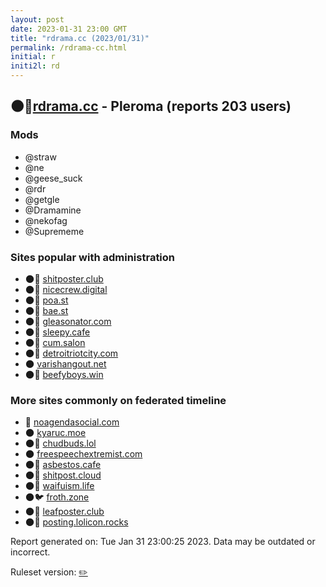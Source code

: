 ```yaml
---
layout: post
date: 2023-01-31 23:00 GMT
title: "rdrama.cc (2023/01/31)"
permalink: /rdrama-cc.html
initial: r
initi2l: rd
---
```


## 🌑🧸[rdrama.cc](https://rdrama.cc) - Pleroma (reports 203 users)

### Mods
 * @straw
 * @ne
 * @geese_suck
 * @rdr
 * @getgle
 * @Dramamine
 * @nekofag
 * @Suprememe

### Sites popular with administration

* 🌑🧸 [shitposter.club](/shitposter-club.html)
* 🌑🧸 [nicecrew.digital](/nicecrew-digital.html)
* 🌑🧸 [poa.st](/poa-st.html)
* 🌑🧸 [bae.st](/bae-st.html)
* 🌑🧸 [gleasonator.com](/gleasonator-com.html)
* 🌑🧸 [sleepy.cafe](/sleepy-cafe.html)
* 🌑🧸 [cum.salon](/cum-salon.html)
* 🌑🧸 [detroitriotcity.com](/detroitriotcity-com.html)
* 🌑 [varishangout.net](/varishangout-net.html)
* 🌑🧸 [beefyboys.win](/beefyboys-win.html)

### More sites commonly on federated timeline

* 💉 [noagendasocial.com](/noagendasocial-com.html)
* 🌑 [kyaruc.moe](/kyaruc-moe.html)
* 🌑🧸 [chudbuds.lol](/chudbuds-lol.html)
* 🌑 [freespeechextremist.com](/freespeechextremist-com.html)
* 🌑🧸 [asbestos.cafe](/asbestos-cafe.html)
* 🌑🧸 [shitpost.cloud](/shitpost-cloud.html)
* 🌑🧸 [waifuism.life](/waifuism-life.html)
* 🌑🐦 [froth.zone](/froth-zone.html)
* 🌑🧸 [leafposter.club](/leafposter-club.html)
* 🌑🧸 [posting.lolicon.rocks](/posting-lolicon-rocks.html)

Report generated on: Tue Jan 31 23:00:25 2023. Data may be outdated or incorrect.

Ruleset version: [✏️](/version-pencil)
